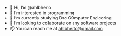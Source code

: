- 👋 Hi, I’m @ahlbherto
- 👀 I’m interested in programming
- 🌱 I’m currently studying Bsc COmputer Engieering
- 💞️ I’m looking to collaborate on any software projects
- 📫 You can reach me at ahlbherto@gmail.com

<!---
ahlbherto/ahlbherto is a ✨ special ✨ repository because its `README.md` (this file) appears on your GitHub profile.
You can click the Preview link to take a look at your changes.
--->
